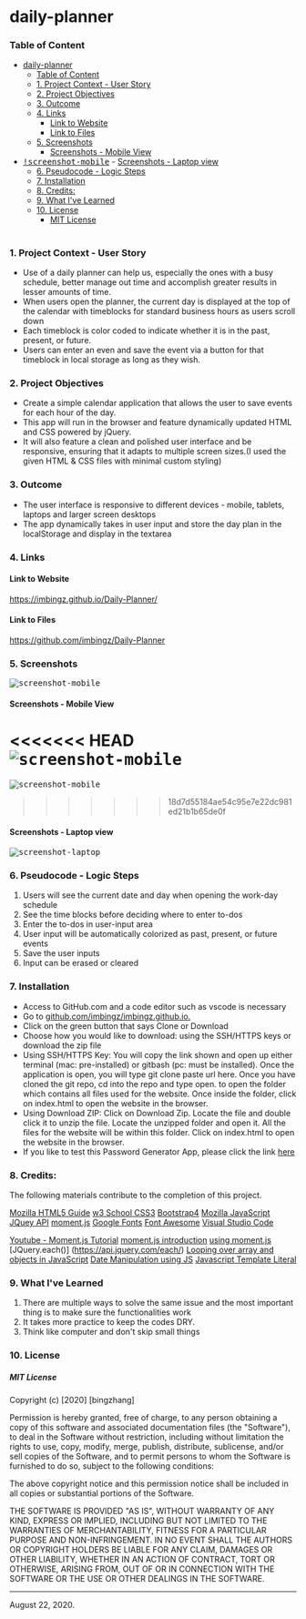 # daily-planner 
### Table of Content
- [daily-planner](#daily-planner)
    - [Table of Content](#table-of-content)
    - [1. Project Context - User Story](#1-project-context---user-story)
    - [2. Project Objectives](#2-project-objectives)
    - [3. Outcome](#3-outcome)
    - [4. Links](#4-links)
      - [Link to Website](#link-to-website)
      - [Link to Files](#link-to-files)
    - [5. Screenshots](#5-screenshots)
      - [Screenshots - Mobile View](#screenshots---mobile-view)
- [<kbd>!screenshot-mobile</kbd>](#kbdimg-srcassetsimagesm1png-altscreenshot-mobilekbd)
      - [Screenshots - Laptop view](#screenshots---laptop-view)
    - [6. Pseudocode - Logic Steps](#6-pseudocode---logic-steps)
    - [7. Installation](#7-installation)
    - [8. Credits:](#8-credits)
    - [9. What I've Learned](#9-what-ive-learned)
    - [10. License](#10-license)
        - [MIT License](#mit-license)
#


<a name = "context"></a>
### 1. Project Context - User Story
* Use of a daily planner can help us, especially the ones with a busy schedule, better manage out time and accomplish greater results in lesser amounts of time.
* When users open the planner, the current day is displayed at the top of the calendar with timeblocks for standard business hours as users scroll down
* Each timeblock is color coded to indicate whether it is in the past, present, or future. 
* Users can enter an even and save the event via a button for that timeblock in local storage as long as they wish.

<a name = "objectives"></a>
### 2. Project Objectives
* Create a simple calendar application that allows the user to save events for each hour of the day.
* This app will run in the browser and feature dynamically updated HTML and CSS powered by jQuery.
* It will also feature a clean and polished user interface and be responsive, ensuring that it adapts to multiple screen sizes.(I used the given HTML & CSS files with minimal custom styling)

<a name = "Outcome"></a>
### 3. Outcome
* The user interface is responsive to different devices - mobile, tablets, laptops and larger screen desktops
* The app dynamically takes in user input and store the day plan in the localStorage and display in the textarea


<a name = "Links"></a>
### 4. Links 

#### Link to Website
 https://imbingz.github.io/Daily-Planner/

#### Link to Files 
 https://github.com/imbingz/Daily-Planner

<a name="Screenshots"></a>
### 5. Screenshots 

<kbd>![screenshot-mobile](./assets/images/../../Assets/images/05-third-party-apis-homework-demo.gif)</kbd>

#### Screenshots - Mobile View
<<<<<<< HEAD
<kbd>![screenshot-mobile](./Assets/images/m1.png)</kbd>
=======
<kbd>![screenshot-mobile](./Assets/images/s1.png)</kbd>
>>>>>>> 18d7d55184ae54c95e7e22dc981ed21b1b65de0f

####  Screenshots - Laptop view 
<kbd>![screenshot-laptop](./Assets/images/s1.png)</kbd>

<a name = "Pseudocode"></a>
### 6. Pseudocode - Logic Steps
1. Users will see the current date and day when opening the work-day schedule 
1. See the time blocks before deciding where to enter to-dos 
1. Enter the to-dos in user-input area
1. User input will be automatically colorized as past, present, or future events
1. Save the user inputs 
1. Input can be erased or cleared 


<a name="Installation"></a>
### 7. Installation
* Access to GitHub.com and a code editor such as vscode is necessary
* Go to [github.com/imbingz/imbingz.github.io.]( https://github.com/imbingz/Daily-Planner)
* Click on the green button that says Clone or Download
* Choose how you would like to download: using the SSH/HTTPS keys or download the zip file
* Using SSH/HTTPS Key: You will copy the link shown and open up either terminal (mac: pre-installed) or gitbash (pc: must be installed). Once the application is open, you will type git clone paste url here. Once you have cloned the git repo, cd into the repo and type open. to open the folder which contains all files used for the website. Once inside the folder, click on index.html to open the website in the browser.
* Using Download ZIP: Click on Download Zip. Locate the file and double click it to unzip the file. Locate the unzipped folder and open it. All the files for the website will be within this folder. Click on index.html to open the website in the browser.
* If you like to test this Password Generator App, please click the link [here](https://imbingz.github.io/Daily-Planner/)


<a name="Credits"></a>
### 8. Credits:
 The following materials contribute to the completion of this project. 

[Mozilla HTML5 Guide](https://developer.mozilla.org/en-US/docs/Web/Guide/HTML/HTML5)
[w3 School CSS3](https://www.w3schools.com/css/css_intro.asp)
[Bootstrap4](https://getbootstrap.com/docs/4.0/getting-started/introduction/)
[Mozilla JavaScript](https://developer.mozilla.org/en-US/docs/Web/JavaScript)
[JQuey API](https://api.jquery.com/)
[moment.js](https://momentjs.com/)
[Google Fonts](https://fonts.google.com/)
[Font Awesome](https://fontawesome.com/)
[Visual Studio Code](https://code.visualstudio.com/)

[Youtube - Moment.js Tutorial]( https://www.youtube.com/watch?v=n80RRNS1k64&list=PLVvjrrRCBy2LWFkR7opQxWp4z0en6OHgw)
[moment.js introduction]( https://scrimba.com/casts/cwpDGhG)
[using moment.js](https://youtu.be/9JRvJ9aMLzc)
[JQuery.each()] (https://api.jquery.com/each/)
[Looping over array and objects in JavaScript](https://medium.com/chingu/looping-over-arrays-and-objects-in-javascript-57e1188c1ba2)
[Date Manipulation using JS](https://youtu.be/6c9ZKCs3z8g)
[Javascript Template Literal](https://youtu.be/NgF9-pdTDGs)

<a name="learned"></a>
### 9. What I've Learned
1. There are multiple ways to solve the same issue and the most important thing is to make sure the functionalities work
2. It takes more practice to keep the codes DRY. 
3. Think like computer and don't skip small things 


<a name="License"></a>
### 10. License
##### MIT License
<p>Copyright (c) [2020] [bingzhang]</p>
<p>Permission is hereby granted, free of charge, to any person obtaining a copy of this software and associated documentation files (the "Software"), to deal in the Software without restriction, including without limitation the rights to use, copy, modify, merge, publish, distribute, sublicense, and/or sell copies of the Software, and to permit persons to whom the Software is furnished to do so, subject to the following conditions:</p>
<p>The above copyright notice and this permission notice shall be included in all copies or substantial portions of the Software.</p>
<p>THE SOFTWARE IS PROVIDED "AS IS", WITHOUT WARRANTY OF ANY KIND, EXPRESS OR IMPLIED, INCLUDING BUT NOT LIMITED TO THE WARRANTIES OF MERCHANTABILITY, FITNESS FOR A PARTICULAR PURPOSE AND NON-INFRINGEMENT. IN NO EVENT SHALL THE AUTHORS OR COPYRIGHT HOLDERS BE LIABLE FOR ANY CLAIM, DAMAGES OR OTHER LIABILITY, WHETHER IN AN ACTION OF CONTRACT, TORT OR OTHERWISE, ARISING FROM, OUT OF OR IN CONNECTION WITH THE SOFTWARE OR THE USE OR OTHER DEALINGS IN THE SOFTWARE.</p>
<hr>
August 22, 2020.
